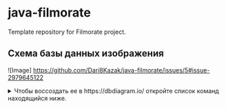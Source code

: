 # java-filmorate
Template repository for Filmorate project.

## Схема базы данных изображения
![Image] https://github.com/Dari8Kazak/java-filmorate/issues/5#issue-2979645122
<details>
    <summary>
    Чтобы воссоздать ее в https://dbdiagram.io/ откройте список команд находящийся ниже.
    </summary> 

```sql
Table users {

  id long pk

  name String

  login String

  email String

  birthday LocalDate

}

  

Table likes {

  film_id Long pk

  user_id Long

}

  

Table films {

  id Long pk

  name String

  description String

  releaseDate LocalData

  duration Long

  rating Long

}


Table friendShip {

  friend_id Long

  user_id Long

}

  

Table filmgenre {

  film_id Long

  genre_id Long

}

  

Table genres {

  genre_id Long pk

  genre_name String pk

}

  

Table film_MPA {

  MPA_id Long

  MPA_name Long

}

  

Table  rating_MPA {

  film_id Long

  MPA_id Long

}

  
  
  
  

Ref: "films"."id" < "likes"."film_id"

  

Ref: "users"."id" < "likes"."user_id"

  

Ref: "films"."id" < "filmgenre"."film_id"

  

Ref: "genres"."genre_id" < "filmgenre"."genre_id"

  

Ref: "users"."id" < "friendShip"."friend_id"

  

Ref: "users"."id" < "friendShip"."user_id"

  

Ref: "films"."id" < "rating_MPA"."film_id"

Ref: "rating_MPA"."MPA_id" < "film_MPA"."MPA_id"

```
